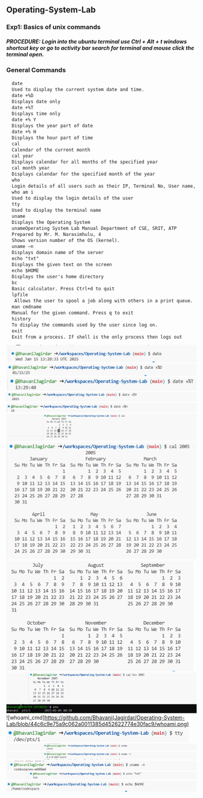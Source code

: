 ## Operating-System-Lab
### Exp1: Basics of unix commands
##### PROCEDURE: Login into the ubuntu terminal use Ctrl + Alt + t windows shortcut key or go to activity bar search for terminal and mouse click the terminal open.
### General Commands
```unix
  date
  Used to display the current system date and time.
  date +%D
  Displays date only
  date +%T
  Displays time only
  date +% Y
  Displays the year part of date
  date +% H
  Displays the hour part of time
  cal
  Calendar of the current month
  cal year
  Displays calendar for all months of the specified year
  cal month year
  Displays calendar for the specified month of the year
  who
  Login details of all users such as their IP, Terminal No, User name,
  who am i
  Used to display the login details of the user
  tty
  Used to display the terminal name
  uname
  Displays the Operating System
  unameOperating System Lab Manual Department of CSE, SRIT, ATP
  Prepared by Mr. M. Narasimhulu, 4
  Shows version number of the OS (kernel).
  uname –n
  Displays domain name of the server
  echo "txt"
  Displays the given text on the screen
  echo $HOME
  Displays the user's home directory
  bc
  Basic calculator. Press Ctrl+d to quit
  lpfile
   Allows the user to spool a job along with others in a print queue.
  man cmdname
  Manual for the given command. Press q to exit
  history
  To display the commands used by the user since log on.
  exit
  Exit from a process. If shell is the only process then logs out
```
![date_command](https://github.com/BhavaniJagirdar/Operating-System-Lab/blob/4d3bb9de1efcb282d9233a0b0e01e542b2254b4e/date(1).png)
![date_only](https://github.com/BhavaniJagirdar/Operating-System-Lab/blob/f58d29a5c74c2bf146302ad9936b6088a5ac3076/date2(1)(1).png)
![time_only](https://github.com/BhavaniJagirdar/Operating-System-Lab/blob/07ef489062189dbdacaf9311be0e94c0474df05e/date3(1)(1).png)
![year_only](https://github.com/BhavaniJagirdar/Operating-System-Lab/blob/9b8bdcbba80d461824fd9a4a7fea3e22f89d6aa3/date4(1)(1).png)
![hour_only](https://github.com/BhavaniJagirdar/Operating-System-Lab/blob/d3bbb3faf66ebca9c4dbfd1806b49117e4f0c436/date5(1)(1).png)
![cal_cmd](https://github.com/BhavaniJagirdar/Operating-System-Lab/blob/93fb26304bac35b881a1bf372d66c0e2c264f68d/cal.png)
![cal_year1](https://github.com/BhavaniJagirdar/Operating-System-Lab/blob/d4a4845b2b83d6f414fe8a20dae390d228c7c542/calyear.png)
![cal_year2](https://github.com/BhavaniJagirdar/Operating-System-Lab/blob/176a99bd91b5dcbfab52ec747b51cdb9ff5b05d7/calyear2.png)
![cal_month_year](https://github.com/BhavaniJagirdar/Operating-System-Lab/blob/e2d2bb2be981d6463ddae7f48bf6e0e116f868ff/calmonthyear.png)
![who_cmd](https://github.com/BhavaniJagirdar/Operating-System-Lab/blob/8e3fe5aa385507b7f96b4687e6d89ec699df3035/who.png)
![whoami_cmd]https://github.com/Bhavani(Jagirdar/Operating-System-Lab/blob/44c6c9e75a9c062a0011385d452622774e30fac9/whoami.png)
![tty_cmd](https://github.com/BhavaniJagirdar/Operating-System-Lab/blob/6365dfdde0f241a44b9e28bffc26dd0e52f92dc8/tty.png)
![uname_cmd](https://github.com/BhavaniJagirdar/Operating-System-Lab/blob/a72df4285d2c702236e702cb92e5ee47af2423d8/uname.png)
![uname_-r](https://github.com/BhavaniJagirdar/Operating-System-Lab/blob/12144fb98927e6c8100c37622ec213a91009dc76/uname%20-r.png)
![uname_-n](https://github.com/BhavaniJagirdar/Operating-System-Lab/blob/de144b0b519ee107970cf107262a356e3b914c1a/uname%20-n.png)
![echo_txt](https://github.com/BhavaniJagirdar/Operating-System-Lab/blob/58a3f17bbf05378da417e855d907752374eba193/echotext.png)
![echo_$HOME](https://github.com/BhavaniJagirdar/Operating-System-Lab/blob/cc5c82aefb148249cb49ebda67df14a209f95428/echo%24Home.png)


